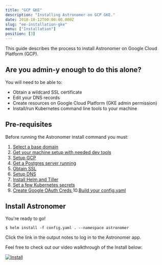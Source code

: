 ```yaml
---
title: "GCP GKE"
description: "Installing Astronomer on GCP GKE."
date: 2018-10-12T00:00:00.000Z
slug: "ee-installation-gke"
menu: ["Installation"]
position: [3]
---
```


This guide describes the process to install Astronomer on Google Cloud Platform (GCP).

## Are you admin-y enough to do this alone?

You will need to be able to:

* Obtain a wildcard SSL certificate
* Edit your DNS records
* Create resources on Google Cloud Platform
  (GKE admin permission)
* Install/run Kubernetes command line tools to your machine

## Pre-requisites

Before running the Astronomer install command you must:

1. [Select a base domain](/docs/ee-installation-base-domain)
2. [Get your machine setup with needed dev tools](/docs/ee-installation-dev-env)
3. [Setup GCP](/docs/ee-installation-gcp-setup)
4. [Get a Postgres server running](/docs/ee-installation-postgres)
5. [Obtain SSL](/docs/ee-installation-ssl)
6. [Setup DNS](/docs/ee-installation-dns)
7. [Install Helm and Tiller](/docs/ee-installation-helm)
8. [Set a few Kubernetes secrets](/docs/installation-k8s-secrets)
9. [Create Google OAuth Creds ](/docs/ee-installation-google-oauth)
10.[Build your config.yaml](/docs/ee-installation-config)

## Install Astronomer

You're ready to go!

```shell
$ helm install -f config.yaml . --namespace astronomer
```

Click the link in the output notes to log in to the Astronomer app.

Feel free to check out our video walkthrough of the Install below:

[![Install](https://img.youtube.com/vi/IoeesuFNG9Q/0.jpg)](https://www.youtube.com/watch?v=IoeesuFNG9Q "Install Video")
